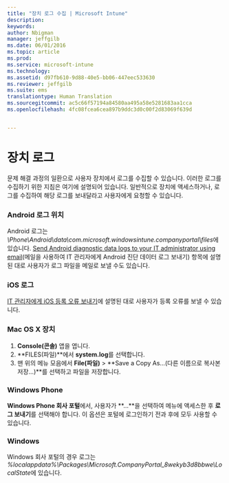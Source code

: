 ```yaml
---
title: "장치 로그 수집 | Microsoft Intune"
description: 
keywords: 
author: Nbigman
manager: jeffgilb
ms.date: 06/01/2016
ms.topic: article
ms.prod: 
ms.service: microsoft-intune
ms.technology: 
ms.assetid: d97fb610-9d88-40e5-bb06-447eec533630
ms.reviewer: jeffgilb
ms.suite: ems
translationtype: Human Translation
ms.sourcegitcommit: ac5c66f57194a84580aa495a58e5281683aa1cca
ms.openlocfilehash: 4fc08fcea6cea897b9ddc3d0c00f2d83069f639d


---
```


# 장치 로그

문제 해결 과정의 일환으로 사용자 장치에서 로그를 수집할 수 있습니다. 이러한 로그를 수집하기 위한 지침은 여기에 설명되어 있습니다. 일반적으로 장치에 액세스하거나, 로그를 수집하여 해당 로그를 보내달라고 사용자에게 요청할 수 있습니다. 

### Android 로그 위치
Android 로그는 *<Android Device>\Phone\Android\data\com.microsoft.windowsintune.companyportal\files*에 있습니다. [Send Android diagnostic data logs to your IT administrator using email](/intune/enduser/send-diagnostic-data-logs-to-your-it-administrator-using-email-android)(메일을 사용하여 IT 관리자에게 Android 진단 데이터 로그 보내기) 항목에 설명된 대로 사용자가 로그 파일을 메일로 보낼 수도 있습니다.

### iOS 로그

[IT 관리자에게 iOS 등록 오류 보내기](/intune/enduser/send-errors-to-your-it-admin-ios)에 설명된 대로 사용자가 등록 오류를 보낼 수 있습니다.

### Mac OS X 장치

1. **Console(콘솔)** 앱을 엽니다.
2. **FILES(파일)**에서 **system.log**를 선택합니다.
3. 맨 위의 메뉴 모음에서 **File(파일)** > **Save a Copy As…(다른 이름으로 복사본 저장…)**를 선택하고 파일을 저장합니다.

### Windows Phone

**Windows Phone 회사 포털**에서, 사용자가 **…**을 선택하여 메뉴에 액세스한 후 **로그 보내기**를 선택해야 합니다. 이 옵션은 포털에 로그인하기 전과 후에 모두 사용할 수 있습니다.

### Windows

Windows 회사 포털의 경우 로그는 *%localappdata%\Packages\Microsoft.CompanyPortal_8wekyb3d8bbwe\LocalState*에 있습니다.



<!--HONumber=Jun16_HO4-->


